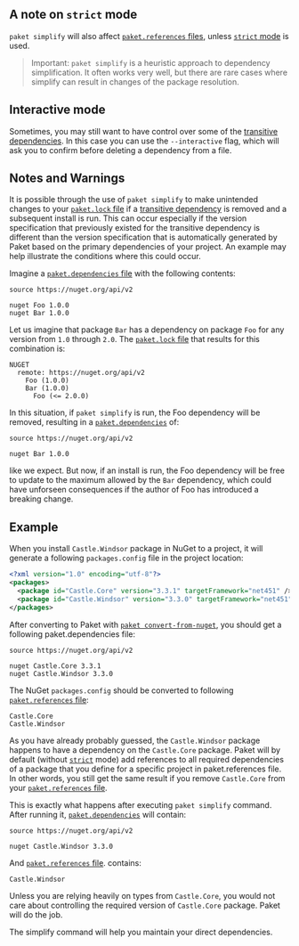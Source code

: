 ## A note on `strict` mode

`paket simplify` will also affect
[`paket.references` files](references-files.html), unless
[`strict` mode](dependencies-file.html#Strict-references) is used.

> Important: `paket simplify` is a heuristic approach to dependency
> simplification. It often works very well, but there are rare cases where
> simplify can result in changes of the package resolution.

## Interactive mode

Sometimes, you may still want to have control over some of the [transitive
dependencies](faq.html#transitive). In this case you can use the `--interactive`
flag, which will ask you to confirm before deleting a dependency from a file.

## Notes and Warnings

It is possible through the use of `paket simplify` to make unintended changes to
your [`paket.lock` file](lock-file.html) if a
[transitive dependency](faq.html#transitive) is removed and a subsequent install
is run. This can occur especially if the version specification that previously
existed for the transitive dependency is different than the version
specification that is automatically generated by Paket based on the primary
dependencies of your project. An example may help illustrate the conditions
where this could occur.

Imagine a [`paket.dependencies` file](dependencies-file.html) with the following
contents:

```paket
source https://nuget.org/api/v2

nuget Foo 1.0.0
nuget Bar 1.0.0
```

Let us imagine that package `Bar` has a dependency on package `Foo` for any
version from `1.0` through `2.0`. The [`paket.lock` file](lock-file.html) that
results for this combination is:

```paket
NUGET
  remote: https://nuget.org/api/v2
    Foo (1.0.0)
    Bar (1.0.0)
      Foo (<= 2.0.0)
```

In this situation, if `paket simplify` is run, the Foo dependency will be
removed, resulting in a [`paket.dependencies`](dependencies-file.html) of:

```paket
source https://nuget.org/api/v2

nuget Bar 1.0.0
```

like we expect.  But now, if an install is run, the Foo dependency will be free
to update to the maximum allowed by the `Bar` dependency, which could have
unforseen consequences if the author of Foo has introduced a breaking change.

## Example

When you install `Castle.Windsor` package in NuGet to a project, it will
generate a following `packages.config` file in the project location:

```xml
<?xml version="1.0" encoding="utf-8"?>
<packages>
  <package id="Castle.Core" version="3.3.1" targetFramework="net451" />
  <package id="Castle.Windsor" version="3.3.0" targetFramework="net451" />
</packages>
```

After converting to Paket with [`paket
convert-from-nuget`](paket-convert-from-nuget.html), you should get a following
paket.dependencies file:

```paket
source https://nuget.org/api/v2

nuget Castle.Core 3.3.1
nuget Castle.Windsor 3.3.0
```

The NuGet `packages.config` should be converted to following
[`paket.references` file](references-files.html):

```text
Castle.Core
Castle.Windsor
```

As you have already probably guessed, the `Castle.Windsor` package happens to
have a dependency on the `Castle.Core` package. Paket will by default (without
[`strict`](dependencies-file.html#Strict-references) mode) add references to all
required dependencies of a package that you define for a specific project in
paket.references file. In other words, you still get the same result if you
remove `Castle.Core` from your [`paket.references` file](references-files.html).

This is exactly what happens after executing `paket simplify` command. After
running it, [`paket.dependencies`](dependencies-file.html) will contain:

```paket
source https://nuget.org/api/v2

nuget Castle.Windsor 3.3.0
```

And [`paket.references` file](references-files.html). contains:

```text
Castle.Windsor
```

Unless you are relying heavily on types from `Castle.Core`, you would not care
about controlling the required version of `Castle.Core` package. Paket will do
the job.

The simplify command will help you maintain your direct dependencies.
